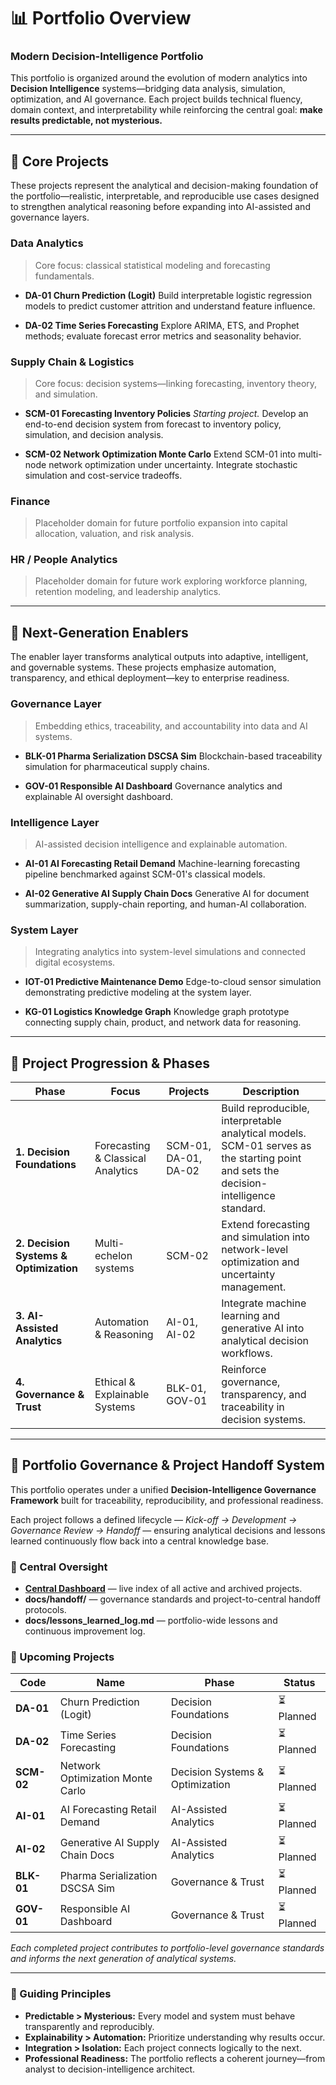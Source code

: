 # 📊 Portfolio Overview

### Modern Decision-Intelligence Portfolio

This portfolio is organized around the evolution of modern analytics into **Decision Intelligence** systems—bridging data analysis, simulation, optimization, and AI governance. Each project builds technical fluency, domain context, and interpretability while reinforcing the central goal: **make results predictable, not mysterious.**

---

## 🧩 Core Projects

These projects represent the analytical and decision-making foundation of the portfolio—realistic, interpretable, and reproducible use cases designed to strengthen analytical reasoning before expanding into AI-assisted and governance layers.

### **Data Analytics**

> Core focus: classical statistical modeling and forecasting fundamentals.

* **DA-01 Churn Prediction (Logit)**
  Build interpretable logistic regression models to predict customer attrition and understand feature influence.

* **DA-02 Time Series Forecasting**
  Explore ARIMA, ETS, and Prophet methods; evaluate forecast error metrics and seasonality behavior.

### **Supply Chain & Logistics**

> Core focus: decision systems—linking forecasting, inventory theory, and simulation.

* **SCM-01 Forecasting Inventory Policies**
  *Starting project.* Develop an end-to-end decision system from forecast to inventory policy, simulation, and decision analysis.

* **SCM-02 Network Optimization Monte Carlo**
  Extend SCM-01 into multi-node network optimization under uncertainty. Integrate stochastic simulation and cost-service tradeoffs.

### **Finance**

> Placeholder domain for future portfolio expansion into capital allocation, valuation, and risk analysis.

### **HR / People Analytics**

> Placeholder domain for future work exploring workforce planning, retention modeling, and leadership analytics.

---

## 🚀 Next-Generation Enablers

The enabler layer transforms analytical outputs into adaptive, intelligent, and governable systems. These projects emphasize automation, transparency, and ethical deployment—key to enterprise readiness.

### **Governance Layer**

> Embedding ethics, traceability, and accountability into data and AI systems.

* **BLK-01 Pharma Serialization DSCSA Sim**
  Blockchain-based traceability simulation for pharmaceutical supply chains.

* **GOV-01 Responsible AI Dashboard**
  Governance analytics and explainable AI oversight dashboard.

### **Intelligence Layer**

> AI-assisted decision intelligence and explainable automation.

* **AI-01 AI Forecasting Retail Demand**
  Machine-learning forecasting pipeline benchmarked against SCM-01's classical models.

* **AI-02 Generative AI Supply Chain Docs**
  Generative AI for document summarization, supply-chain reporting, and human-AI collaboration.

### **System Layer**

> Integrating analytics into system-level simulations and connected digital ecosystems.

* **IOT-01 Predictive Maintenance Demo**
  Edge-to-cloud sensor simulation demonstrating predictive modeling at the system layer.

* **KG-01 Logistics Knowledge Graph**
  Knowledge graph prototype connecting supply chain, product, and network data for reasoning.

---

## 📘 Project Progression & Phases

| Phase                                  | Focus                             | Projects             | Description                                                                                                                           |
| -------------------------------------- | --------------------------------- | -------------------- | ------------------------------------------------------------------------------------------------------------------------------------- |
| **1. Decision Foundations**            | Forecasting & Classical Analytics | SCM-01, DA-01, DA-02 | Build reproducible, interpretable analytical models. SCM-01 serves as the starting point and sets the decision-intelligence standard. |
| **2. Decision Systems & Optimization** | Multi-echelon systems             | SCM-02               | Extend forecasting and simulation into network-level optimization and uncertainty management.                                         |
| **3. AI-Assisted Analytics**           | Automation & Reasoning            | AI-01, AI-02         | Integrate machine learning and generative AI into analytical decision workflows.                                                      |
| **4. Governance & Trust**              | Ethical & Explainable Systems     | BLK-01, GOV-01       | Reinforce governance, transparency, and traceability in decision systems.                                                             |

---

## 🧩 Portfolio Governance & Project Handoff System

This portfolio operates under a unified **Decision-Intelligence Governance Framework** built for traceability, reproducibility, and professional readiness.

Each project follows a defined lifecycle — *Kick-off → Development → Governance Review → Handoff* — ensuring analytical decisions and lessons learned continuously flow back into a central knowledge base.

### 🔗 Central Oversight
- **[Central Dashboard](docs/central_dashboard.md)** — live index of all active and archived projects.
- **docs/handoff/** — governance standards and project-to-central handoff protocols.
- **docs/lessons_learned_log.md** — portfolio-wide lessons and continuous improvement log.

### 🚧 Upcoming Projects
| Code | Name | Phase | Status |
|------|------|-------|--------|
| **DA-01** | Churn Prediction (Logit) | Decision Foundations | ⏳ Planned |
| **DA-02** | Time Series Forecasting | Decision Foundations | ⏳ Planned |
| **SCM-02** | Network Optimization Monte Carlo | Decision Systems & Optimization | ⏳ Planned |
| **AI-01** | AI Forecasting Retail Demand | AI-Assisted Analytics | ⏳ Planned |
| **AI-02** | Generative AI Supply Chain Docs | AI-Assisted Analytics | ⏳ Planned |
| **BLK-01** | Pharma Serialization DSCSA Sim | Governance & Trust | ⏳ Planned |
| **GOV-01** | Responsible AI Dashboard | Governance & Trust | ⏳ Planned |

*Each completed project contributes to portfolio-level governance standards and informs the next generation of analytical systems.*

---

### 🎯 Guiding Principles

* **Predictable > Mysterious:** Every model and system must behave transparently and reproducibly.
* **Explainability > Automation:** Prioritize understanding why results occur.
* **Integration > Isolation:** Each project connects logically to the next.
* **Professional Readiness:** The portfolio reflects a coherent journey—from analyst to decision-intelligence architect.

